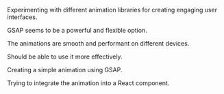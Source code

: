 Experimenting with different animation libraries for creating engaging user interfaces.

GSAP seems to be a powerful and flexible option.

The animations are smooth and performant on different devices.

Should be able to use it more effectively.

Creating a simple animation using GSAP.

Trying to integrate the animation into a React component.